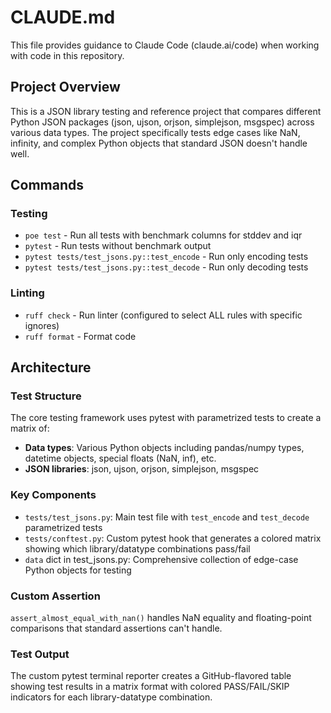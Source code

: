 # CLAUDE.md

This file provides guidance to Claude Code (claude.ai/code) when working with code in this repository.

## Project Overview

This is a JSON library testing and reference project that compares different Python JSON packages (json, ujson, orjson, simplejson, msgspec) across various data types. The project specifically tests edge cases like NaN, infinity, and complex Python objects that standard JSON doesn't handle well.

## Commands

### Testing
- `poe test` - Run all tests with benchmark columns for stddev and iqr
- `pytest` - Run tests without benchmark output
- `pytest tests/test_jsons.py::test_encode` - Run only encoding tests
- `pytest tests/test_jsons.py::test_decode` - Run only decoding tests

### Linting
- `ruff check` - Run linter (configured to select ALL rules with specific ignores)
- `ruff format` - Format code

## Architecture

### Test Structure
The core testing framework uses pytest with parametrized tests to create a matrix of:
- **Data types**: Various Python objects including pandas/numpy types, datetime objects, special floats (NaN, inf), etc.
- **JSON libraries**: json, ujson, orjson, simplejson, msgspec

### Key Components
- `tests/test_jsons.py`: Main test file with `test_encode` and `test_decode` parametrized tests
- `tests/conftest.py`: Custom pytest hook that generates a colored matrix showing which library/datatype combinations pass/fail
- `data` dict in test_jsons.py: Comprehensive collection of edge-case Python objects for testing

### Custom Assertion
`assert_almost_equal_with_nan()` handles NaN equality and floating-point comparisons that standard assertions can't handle.

### Test Output
The custom pytest terminal reporter creates a GitHub-flavored table showing test results in a matrix format with colored PASS/FAIL/SKIP indicators for each library-datatype combination.